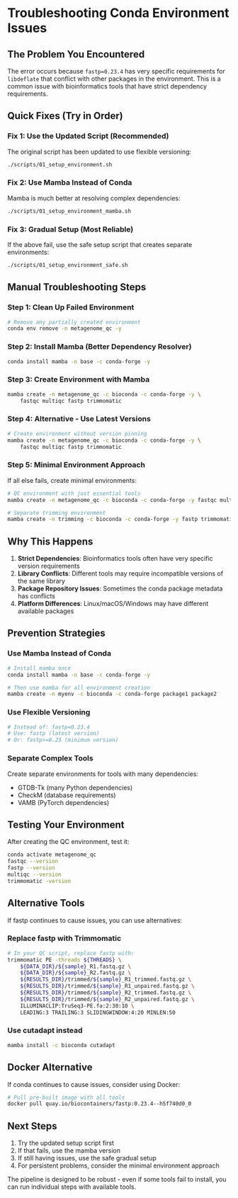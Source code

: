 # Troubleshooting Conda Environment Issues

## The Problem You Encountered

The error occurs because `fastp=0.23.4` has very specific requirements for `libdeflate` that conflict with other packages in the environment. This is a common issue with bioinformatics tools that have strict dependency requirements.

## Quick Fixes (Try in Order)

### Fix 1: Use the Updated Script (Recommended)
The original script has been updated to use flexible versioning:
```bash
./scripts/01_setup_environment.sh
```

### Fix 2: Use Mamba Instead of Conda
Mamba is much better at resolving complex dependencies:
```bash
./scripts/01_setup_environment_mamba.sh
```

### Fix 3: Gradual Setup (Most Reliable)
If the above fail, use the safe setup script that creates separate environments:
```bash
./scripts/01_setup_environment_safe.sh
```

## Manual Troubleshooting Steps

### Step 1: Clean Up Failed Environment
```bash
# Remove any partially created environment
conda env remove -n metagenome_qc -y
```

### Step 2: Install Mamba (Better Dependency Resolver)
```bash
conda install mamba -n base -c conda-forge -y
```

### Step 3: Create Environment with Mamba
```bash
mamba create -n metagenome_qc -c bioconda -c conda-forge -y \
    fastqc multiqc fastp trimmomatic
```

### Step 4: Alternative - Use Latest Versions
```bash
# Create environment without version pinning
mamba create -n metagenome_qc -c bioconda -c conda-forge -y \
    fastqc multiqc fastp trimmomatic
```

### Step 5: Minimal Environment Approach
If all else fails, create minimal environments:
```bash
# QC environment with just essential tools
mamba create -n metagenome_qc -c bioconda -c conda-forge -y fastqc multiqc

# Separate trimming environment
mamba create -n trimming -c bioconda -c conda-forge -y fastp trimmomatic
```

## Why This Happens

1. **Strict Dependencies**: Bioinformatics tools often have very specific version requirements
2. **Library Conflicts**: Different tools may require incompatible versions of the same library
3. **Package Repository Issues**: Sometimes the conda package metadata has conflicts
4. **Platform Differences**: Linux/macOS/Windows may have different available packages

## Prevention Strategies

### Use Mamba Instead of Conda
```bash
# Install mamba once
conda install mamba -n base -c conda-forge -y

# Then use mamba for all environment creation
mamba create -n myenv -c bioconda -c conda-forge package1 package2
```

### Use Flexible Versioning
```bash
# Instead of: fastp=0.23.4
# Use: fastp (latest version)
# Or: fastp>=0.23 (minimum version)
```

### Separate Complex Tools
Create separate environments for tools with many dependencies:
- GTDB-Tk (many Python dependencies)
- CheckM (database requirements)
- VAMB (PyTorch dependencies)

## Testing Your Environment

After creating the QC environment, test it:
```bash
conda activate metagenome_qc
fastqc --version
fastp --version
multiqc --version
trimmomatic -version
```

## Alternative Tools

If fastp continues to cause issues, you can use alternatives:

### Replace fastp with Trimmomatic
```bash
# In your QC script, replace fastp with:
trimmomatic PE -threads ${THREADS} \
    ${DATA_DIR}/${sample}_R1.fastq.gz \
    ${DATA_DIR}/${sample}_R2.fastq.gz \
    ${RESULTS_DIR}/trimmed/${sample}_R1_trimmed.fastq.gz \
    ${RESULTS_DIR}/trimmed/${sample}_R1_unpaired.fastq.gz \
    ${RESULTS_DIR}/trimmed/${sample}_R2_trimmed.fastq.gz \
    ${RESULTS_DIR}/trimmed/${sample}_R2_unpaired.fastq.gz \
    ILLUMINACLIP:TruSeq3-PE.fa:2:30:10 \
    LEADING:3 TRAILING:3 SLIDINGWINDOW:4:20 MINLEN:50
```

### Use cutadapt instead
```bash
mamba install -c bioconda cutadapt
```

## Docker Alternative

If conda continues to cause issues, consider using Docker:
```bash
# Pull pre-built image with all tools
docker pull quay.io/biocontainers/fastp:0.23.4--h5f740d0_0
```

## Next Steps

1. Try the updated setup script first
2. If that fails, use the mamba version
3. If still having issues, use the safe gradual setup
4. For persistent problems, consider the minimal environment approach

The pipeline is designed to be robust - even if some tools fail to install, you can run individual steps with available tools.
